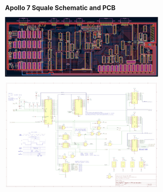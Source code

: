 Apollo 7 Squale Schematic and PCB 
---

![Squale_pcb](https://raw.githubusercontent.com/jfdelnero/Apollo_7_Squale/master/hardware/Motherboard/imgs/pcb_preview.png)

![Squale_sch](https://raw.githubusercontent.com/jfdelnero/Apollo_7_Squale/master/hardware/Motherboard/imgs/sch_preview.jpg)

